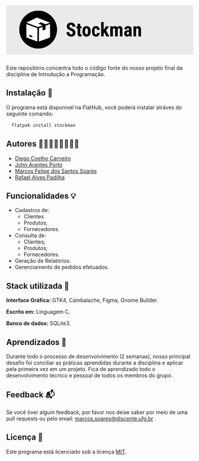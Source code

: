 
# ![Logo](img/logo-vertical-fundo-cinza.svg)


Este repositório concentra todo o código fonte do nosso projeto final 
da disciplina de Introdução a Programação.




## Instalação 🧱

O programa está disponível na FlatHub, você poderá instalar atráves
do seguinte comando:

```bash
  flatpak install stockman

```
    
## Autores 🧑‍💻🧑‍💻🧑‍💻🧑‍💻

- [Diego Coelho Carneiro](https://www.github.com/DiegoC9)
- [John Arantes Porto](https://www.github.com/DiegoC9)
- [Marcos Felipe dos Santos Soares](https://www.github.com/mfelipesoares)
- [Rafael Alves Padilha](https://www.github.com/RafelzAlves)




## Funcionalidades 💡

- Cadastros de:
    - Clientes
    - Produtos;
    - Fornecedores.
- Consulta de:
    - Clientes;
    - Produtos;
    - Fornecedores.
- Geração de Relatórios.
- Gerenciamento de pedidos efetuados.


## Stack utilizada 🩻 

**Interface Gráfica:** GTK4, Cambalache, Figma, Gnome Builder.

**Escrito em:** Linguagem C. 

**Banco de dados:** SQLite3. 


## Aprendizados 🧠

Durante todo o processo de desenvolvimento (2 semanas), nosso principal desafio foi conciliar as práticas aprendidas durante a disciplina e aplicar pela primeira vez em um projeto. Fica de aprendizado todo o desenvolvimento técnico e pessoal de todos os membros do grupo.


## Feedback 📬

Se você tiver algum feedback, por favor nos deixe saber por meio de uma pull requests ou pelo email: marcos.soares@discente.ufg.br .


## Licença 📜

Este programa está licenciado sob a licença
[MIT](https://choosealicense.com/licenses/mit/).





